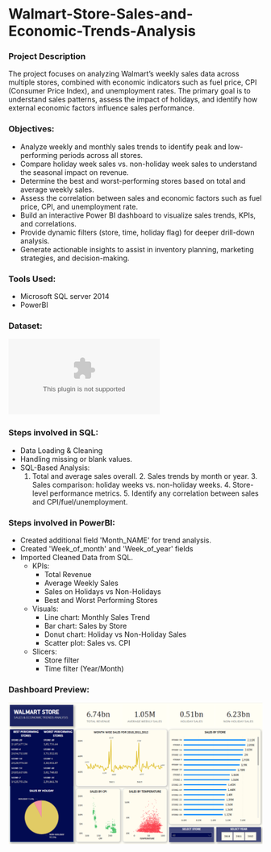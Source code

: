 # Walmart-Store-Sales-and-Economic-Trends-Analysis

### **Project Description**
The project focuses on analyzing Walmart’s weekly sales data across multiple stores, combined with economic indicators such as fuel price, CPI (Consumer Price Index), and unemployment rates. The primary goal is to understand sales patterns, assess the impact of holidays, and identify how external economic factors influence sales performance.

### **Objectives:**
- Analyze weekly and monthly sales trends to identify peak and low-performing periods across all stores.
- Compare holiday week sales vs. non-holiday week sales to understand the seasonal impact on revenue.
- Determine the best and worst-performing stores based on total and average weekly sales.
- Assess the correlation between sales and economic factors such as fuel price, CPI, and unemployment rate.
- Build an interactive Power BI dashboard to visualize sales trends, KPIs, and correlations.
- Provide dynamic filters (store, time, holiday flag) for deeper drill-down analysis.
- Generate actionable insights to assist in inventory planning, marketing strategies, and decision-making.

### **Tools Used:**
- Microsoft SQL server 2014
- PowerBI

### **Dataset:**
![Download Dataset](Walmart.csv)

### **Steps involved in SQL:**
- Data Loading & Cleaning
- Handling missing or blank values.
- SQL-Based Analysis:
    1. Total and average sales overall.
		2. Sales trends by month or year.
		3. Sales comparison: holiday weeks vs. non-holiday weeks.
		4. Store-level performance metrics.
		5. Identify any correlation between sales and CPI/fuel/unemployment.

### **Steps involved in PowerBI:**
- Created additional field 'Month_NAME' for trend analysis.
- Created 'Week_of_month' and 'Week_of_year' fields
- Imported Cleaned Data from SQL.
	- KPIs:
		- Total Revenue
		- Average Weekly Sales
		- Sales on Holidays vs Non-Holidays
		- Best and Worst Performing Stores
	- Visuals:
		- Line chart: Monthly Sales Trend
		- Bar chart: Sales by Store
		- Donut chart: Holiday vs Non-Holiday Sales
		- Scatter plot: Sales vs. CPI
	- Slicers:
		- Store filter
		- Time filter (Year/Month)

### **Dashboard Preview:**
![Dashboard Preview](Images/DASHBOARD.png)

